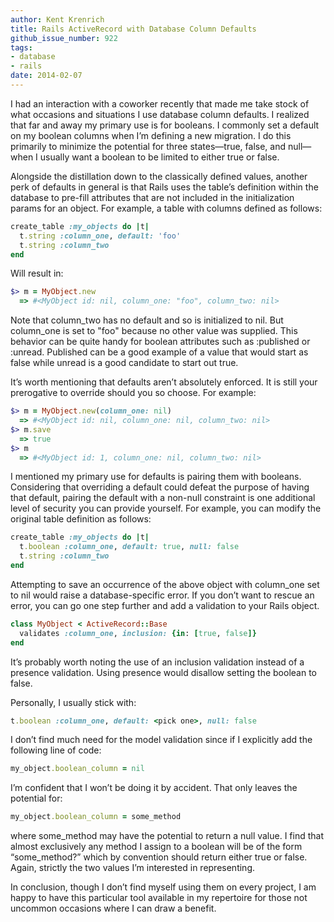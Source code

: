 ```yaml
---
author: Kent Krenrich
title: Rails ActiveRecord with Database Column Defaults
github_issue_number: 922
tags:
- database
- rails
date: 2014-02-07
---
```


I had an interaction with a coworker recently that made me take stock of what occasions and situations I use database column defaults. I realized that far and away my primary use is for booleans. I commonly set a default on my boolean columns when I’m defining a new migration. I do this primarily to minimize the potential for three states—​true, false, and null—​when I usually want a boolean to be limited to either true or false.

Alongside the distillation down to the classically defined values, another perk of defaults in general is that Rails uses the table’s definition within the database to pre-fill attributes that are not included in the initialization params for an object. For example, a table with columns defined as follows:

```ruby
create_table :my_objects do |t|
  t.string :column_one, default: 'foo'
  t.string :column_two
end
```

Will result in:
```ruby
$> m = MyObject.new
  => #<MyObject id: nil, column_one: "foo", column_two: nil>
```

Note that column_two has no default and so is initialized to nil. But column_one is set to "foo" because no other value was supplied. This behavior can be quite handy for boolean attributes such as :published or :unread. Published can be a good example of a value that would start as false while unread is a good candidate to start out true.

It’s worth mentioning that defaults aren’t absolutely enforced. It is still your prerogative to override should you so choose. For example:

```ruby
$> m = MyObject.new(column_one: nil)
  => #<MyObject id: nil, column_one: nil, column_two: nil>
$> m.save
  => true
$> m
  => #<MyObject id: 1, column_one: nil, column_two: nil>
```

I mentioned my primary use for defaults is pairing them with booleans. Considering that overriding a default could defeat the purpose of having that default, pairing the default with a non-null constraint is one additional level of security you can provide yourself. For example, you can modify the original table definition as follows:

```ruby
create_table :my_objects do |t|
  t.boolean :column_one, default: true, null: false
  t.string :column_two
end
```

Attempting to save an occurrence of the above object with column_one set to nil would raise a database-specific error. If you don’t want to rescue an error, you can go one step further and add a validation to your Rails object.
```ruby
class MyObject < ActiveRecord::Base
  validates :column_one, inclusion: {in: [true, false]}
end
```

It’s probably worth noting the use of an inclusion validation instead of a presence validation. Using presence would disallow setting the boolean to false.

Personally, I usually stick with:

```ruby
t.boolean :column_one, default: <pick one>, null: false
```

I don’t find much need for the model validation since if I explicitly add the following line of code:
```ruby
my_object.boolean_column = nil
```

I’m confident that I won’t be doing it by accident. That only leaves the potential for:
```ruby
my_object.boolean_column = some_method
```

where some_method may have the potential to return a null value. I find that almost exclusively any method I assign to a boolean will be of the form “some_method?” which by convention should return either true or false. Again, strictly the two values I’m interested in representing.

In conclusion, though I don’t find myself using them on every project, I am happy to have this particular tool available in my repertoire for those not uncommon occasions where I can draw a benefit.
